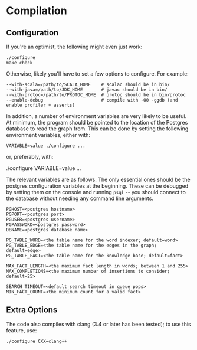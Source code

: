 

Compilation
===========

Configuration
-------------

If you're an optimist, the following might even just work:
    
    ./configure
    make check

Otherwise, likely you'll have to set a few options to configure.
For example:
    
    --with-scala=/path/to/SCALA_HOME    # scalac should be in bin/
    --with-java=/path/to/JDK_HOME       # javac should be in bin/
    --with-protoc=/path/to/PROTOC_HOME  # protoc should be in bin/protoc
    --enable-debug                      # compile with -O0 -ggdb (and enable profiler + asserts)

In addition, a number of environment variables are very likely to be
useful. At minimum, the program should be pointed to the location
of the Postgres database to read the graph from.
This can be done by setting the following environment variables,
either with:

    VARIABLE=value ./configure ...

or, preferably, with:
   
   ./configure VARIABLE=value ...

The relevant variables are as follows.
The only essential ones should be the postgres configuration variables
at the beginning.
These can be debugged by setting them on the console and running
`psql` -- you should connect to the database without needing any
command line arguments.

    PGHOST=<postgres hostname>
    PGPORT=<postgres port>
    PGUSER=<postgres username>
    PGPASSWORD=<postgres password>
    DBNAME=<postgres database name>

    PG_TABLE_WORD=<the table name for the word indexer; default=word>
    PG_TABLE_EDGE=<the table name for the edges in the graph; default=edge>
    PG_TABLE_FACT=<the table name for the knowledge base; default=fact>

    MAX_FACT_LENGTH=<the maximum fact length in words; between 1 and 255>
    MAX_COMPLETIONS=<the maximum number of insertions to consider; default=25>

    SEARCH_TIMEOUT=<default search timeout in queue pops>
    MIN_FACT_COUNT=<the minimum count for a valid fact>

Extra Options
-------------
The code also compiles with clang (3.4 or later has been tested);
to use this feature, use:
    
    ./configure CXX=clang++
